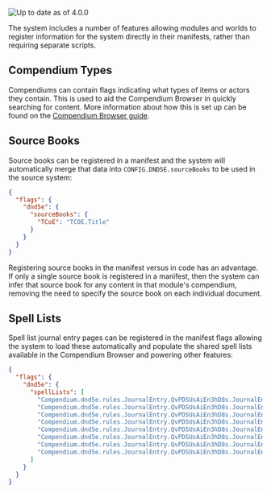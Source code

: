 ![Up to date as of 4.0.0](https://img.shields.io/static/v1?label=dnd5e&message=4.0.0&color=informational)

The system includes a number of features allowing modules and worlds to register information for the system directly in their manifests, rather than requiring separate scripts.

## Compendium Types

Compendiums can contain flags indicating what types of items or actors they contain. This is used to aid the Compendium Browser in quickly searching for content. More information about how this is set up can be found on the [Compendium Browser guide](Compendium-Browser.md#module-support).

## Source Books

Source books can be registered in a manifest and the system will automatically merge that data into `CONFIG.DND5E.sourceBooks` to be used in the source system:

```json
{
  "flags": {
    "dnd5e": {
      "sourceBooks": {
        "TCoE": "TCOE.Title"
      }
    }
  }
}
```

Registering source books in the manifest versus in code has an advantage. If only a single source book is registered in a manifest, then the system can infer that source book for any content in that module's compendium, removing the need to specify the source book on each individual document.

## Spell Lists

Spell list journal entry pages can be registered in the manifest flags allowing the system to load these automatically and populate the shared spell lists available in the Compendium Browser and powering other features:

```json
{
  "flags": {
    "dnd5e": {
      "spellLists": [
        "Compendium.dnd5e.rules.JournalEntry.QvPDSUsAiEn3hD8s.JournalEntryPage.ziBzRlrpBm1KVV0j",
        "Compendium.dnd5e.rules.JournalEntry.QvPDSUsAiEn3hD8s.JournalEntryPage.cuG9d7J9fQH9InYT",
        "Compendium.dnd5e.rules.JournalEntry.QvPDSUsAiEn3hD8s.JournalEntryPage.MWiN7ILEO0Vd3zAZ",
        "Compendium.dnd5e.rules.JournalEntry.QvPDSUsAiEn3hD8s.JournalEntryPage.FhucONA0yRZQjMmb",
        "Compendium.dnd5e.rules.JournalEntry.QvPDSUsAiEn3hD8s.JournalEntryPage.sANq9JMycfSq3A5d",
        "Compendium.dnd5e.rules.JournalEntry.QvPDSUsAiEn3hD8s.JournalEntryPage.PVgly1xB2S2I8GLQ",
        "Compendium.dnd5e.rules.JournalEntry.QvPDSUsAiEn3hD8s.JournalEntryPage.mx4TsSbBIAaAkhQ7",
        "Compendium.dnd5e.rules.JournalEntry.QvPDSUsAiEn3hD8s.JournalEntryPage.k7Rs5EyXeA0SFTXD"
      ]
    }
  }
}
```
